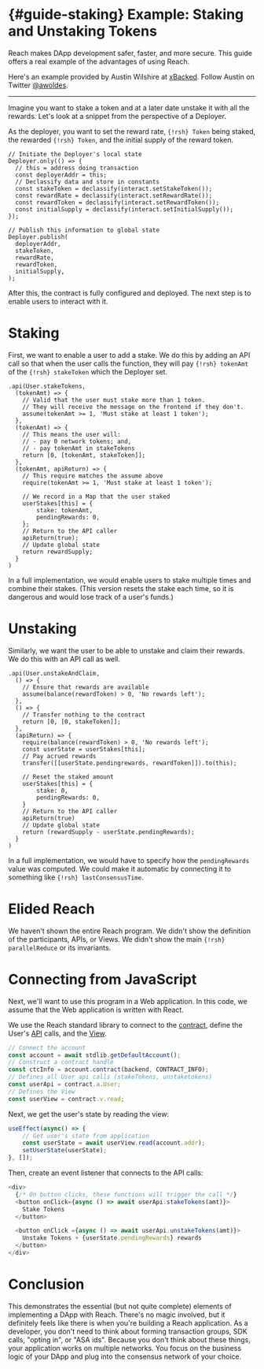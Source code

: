 # {#guide-staking} Example: Staking and Unstaking Tokens

Reach makes DApp development safer, faster, and more secure.
This guide offers a real example of the advantages of using Reach.

Here's an example provided by Austin Wilshire at [xBacked](https://twitter.com/xbacked).
Follow Austin on Twitter [@awoldes](https://twitter.com/awoldes).

---

Imagine you want to stake a token and at a later date unstake it with all the rewards.
Let's look at a snippet from the perspective of a Deployer.

As the deployer, you want to set the reward rate, `{!rsh} Token` being staked, the rewarded `{!rsh} Token`, and the initial supply of the reward token.

``` rsh
// Initiate the Deployer's local state
Deployer.only(() => {
  // this = address doing transaction
  const deployerAddr = this;
  // Declassify data and store in constants
  const stakeToken = declassify(interact.setStakeToken());
  const rewardRate = declassify(interact.setRewardRate());
  const rewardToken = declassify(interact.setRewardToken());
  const initialSupply = declassify(interact.setInitialSupply());
});

// Publish this information to global state
Deployer.publish(
  deployerAddr,
  stakeToken,
  rewardRate,
  rewardToken,
  initialSupply,
);
```

After this, the contract is fully configured and deployed.
The next step is to enable users to interact with it.

# Staking

First, we want to enable a user to add a stake.
We do this by adding an API call so that when the user calls the function, they will pay `{!rsh} tokenAmt` of the `{!rsh} stakeToken` which the Deployer set.

``` rsh
.api(User.stakeTokens,
  (tokenAmt) => {
    // Valid that the user must stake more than 1 token.
    // They will receive the message on the frontend if they don't.
    assume(tokenAmt >= 1, 'Must stake at least 1 token');
  },
  (tokenAmt) => {
    // This means the user will:
    // - pay 0 network tokens; and,
    // - pay tokenAmt in stakeTokens
    return [0, [tokenAmt, stakeToken]];
  },
  (tokenAmt, apiReturn) => {
    // This require matches the assume above
    require(tokenAmt >= 1, 'Must stake at least 1 token');

    // We record in a Map that the user staked
    userStakes[this] = {
        stake: tokenAmt,
        pendingRewards: 0,
    };
    // Return to the API caller
    apiReturn(true);
    // Update global state
    return rewardSupply;
  }
)
```

In a full implementation, we would enable users to stake multiple times and
combine their stakes.
(This version resets the stake each time, so it is dangerous and would lose
track of a user's funds.)

# Unstaking

Similarly, we want the user to be able to unstake and claim their rewards.
We do this with an API call as well.

``` rsh
.api(User.unstakeAndClaim,
  () => {
    // Ensure that rewards are available
    assume(balance(rewardToken) > 0, 'No rewards left');
  },
  () => {
    // Transfer nothing to the contract
    return [0, [0, stakeToken]];
  },
  (apiReturn) => {
    require(balance(rewardToken) > 0, 'No rewards left');
    const userState = userStakes[this];
    // Pay acrued rewards
    transfer([[userState.pendingrewards, rewardToken]]).to(this);

    // Reset the staked amount
    userStakes[this] = {
        stake: 0,
        pendingRewards: 0,
    }
    // Return to the API caller
    apiReturn(true)
    // Update global state
    return (rewardSupply - userState.pendingRewards);
  }
)
```

In a full implementation, we would have to specify how the `pendingRewards`
value was computed.
We could make it automatic by connecting it to something like `{!rsh}
lastConsensusTime`.

# Elided Reach

We haven't shown the entire Reach program.
We didn't show the definition of the participants, APIs, or Views.
We didn't show the main `{!rsh} parallelReduce` or its invariants.

# Connecting from JavaScript

Next, we'll want to use this program in a Web application.
In this code, we assume that the Web application is written with React.

We use the Reach standard library to connect to the [contract](##ref-frontends-js-ctc), define the User's [API](##ref-programs-appinit-api) calls, and the [View](##ref-programs-appinit-view).

``` js
// Connect the account
const account = await stdlib.getDefaultAccount();
// Construct a contract handle
const ctcInfo = account.contract(backend, CONTRACT_INFO);
// Defines all User api calls (stakeTokens, unstaketokens)
const userApi = contract.a.User;
// Defines the View
const userView = contract.v.read;
```

Next, we get the user's state by reading the view:

``` js
useEffect(async() => {
    // Get user's state from application
    const userState = await userView.read(account.addr);
    setUserState(userState);
}, []);
```

Then, create an event listener that connects to the API calls:

``` js
<div>
  {/* On button clicks, these functions will trigger the call */}
  <button onClick={async () => await userApi.stakeTokens(amt)}>
    Stake Tokens
  </button>

  <button onClick ={async () => await userApi.unstakeTokens(amt)}>
    Unstake Tokens + {userState.pendingRewards} rewards
  </button>
</div>
```

# Conclusion

This demonstrates the essential (but not quite complete) elements of implementing a DApp with Reach.
There's no magic involved, but it definitely feels like there is when you're building a Reach application.
As a developer, you don't need to think about forming transaction groups, SDK calls, "opting in", or "ASA ids".
Because you don't think about these things, your application works on multiple
networks.
You focus on the business logic of your DApp and plug into the consensus network of your choice.
